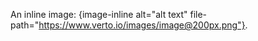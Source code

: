 An inline image: {image-inline alt="alt text" file-path="https://www.verto.io/images/image@200px.png"}.
